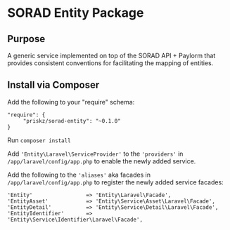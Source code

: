 # SORAD Entity Package

## Purpose

A generic service implemented on top of the SORAD API + Paylorm that provides consistent conventions for facilitating the mapping of entities.

## Install via Composer

Add the following to your "require" schema:

```
"require": {
     "priskz/sorad-entity": "~0.1.0"
}
```

Run ```composer install```

Add ```'Entity\Laravel\ServiceProvider'``` to the ```'providers'``` in ```/app/laravel/config/app.php``` to enable the newly added service.

Add the following to the ```'aliases'``` aka facades in ```/app/laravel/config/app.php``` to register the newly added service facades:
```
'Entity'                 => 'Entity\Laravel\Facade',
'EntityAsset'            => 'Entity\Service\Asset\Laravel\Facade',
'EntityDetail'           => 'Entity\Service\Detail\Laravel\Facade',
'EntityIdentifier'       => 'Entity\Service\Identifier\Laravel\Facade',
```